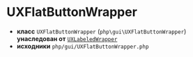# UXFlatButtonWrapper

- **класс** `UXFlatButtonWrapper` (`php\gui\UXFlatButtonWrapper`) **унаследован от** [`UXLabeledWrapper`](https://github.com/jphp-compiler/develnext/blob/master/dn-app-framework/api-docs/classes/php/gui/UXLabeledWrapper.ru.md)
- **исходники** `php/gui/UXFlatButtonWrapper.php`